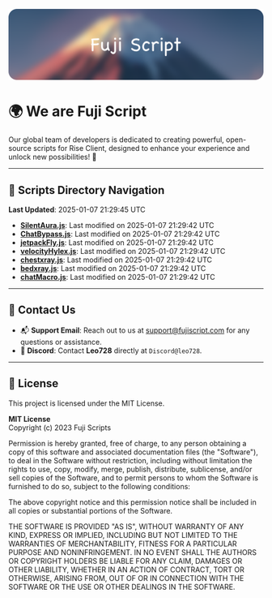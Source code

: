 ![Banner](.github/b.webp)

# 🌍 **We are Fuji Script**

Our global team of developers is dedicated to creating powerful, open-source scripts for Rise Client, designed to enhance your experience and unlock new possibilities! 🌟

---
<!-- SCRIPTS_NAVIGATION_START -->
## 📂 **Scripts Directory Navigation**

**Last Updated**: 2025-01-07 21:29:45 UTC

- **[SilentAura.js](scripts/SilentAura.js)**: Last modified on 2025-01-07 21:29:42 UTC
- **[ChatBypass.js](scripts/ChatBypass.js)**: Last modified on 2025-01-07 21:29:42 UTC
- **[jetpackFly.js](scripts/jetpackFly.js)**: Last modified on 2025-01-07 21:29:42 UTC
- **[velocityHylex.js](scripts/velocityHylex.js)**: Last modified on 2025-01-07 21:29:42 UTC
- **[chestxray.js](scripts/chestxray.js)**: Last modified on 2025-01-07 21:29:42 UTC
- **[bedxray.js](scripts/bedxray.js)**: Last modified on 2025-01-07 21:29:42 UTC
- **[chatMacro.js](scripts/chatMacro.js)**: Last modified on 2025-01-07 21:29:42 UTC

<!-- SCRIPTS_NAVIGATION_END -->

---

## 💬 **Contact Us**  
- 📬 **Support Email**: Reach out to us at [support@fujiscript.com](mailto:support@fujiscript.com) for any questions or assistance.  
- 💬 **Discord**: Contact **Leo728** directly at `Discord@leo728`.

---

## 📜 **License**

This project is licensed under the MIT License.  

**MIT License**  
Copyright (c) 2023 Fuji Scripts  

Permission is hereby granted, free of charge, to any person obtaining a copy of this software and associated documentation files (the "Software"), to deal in the Software without restriction, including without limitation the rights to use, copy, modify, merge, publish, distribute, sublicense, and/or sell copies of the Software, and to permit persons to whom the Software is furnished to do so, subject to the following conditions:  

The above copyright notice and this permission notice shall be included in all copies or substantial portions of the Software.  

THE SOFTWARE IS PROVIDED "AS IS", WITHOUT WARRANTY OF ANY KIND, EXPRESS OR IMPLIED, INCLUDING BUT NOT LIMITED TO THE WARRANTIES OF MERCHANTABILITY, FITNESS FOR A PARTICULAR PURPOSE AND NONINFRINGEMENT. IN NO EVENT SHALL THE AUTHORS OR COPYRIGHT HOLDERS BE LIABLE FOR ANY CLAIM, DAMAGES OR OTHER LIABILITY, WHETHER IN AN ACTION OF CONTRACT, TORT OR OTHERWISE, ARISING FROM, OUT OF OR IN CONNECTION WITH THE SOFTWARE OR THE USE OR OTHER DEALINGS IN THE SOFTWARE.  
